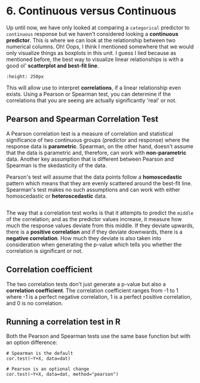 # 6. Continuous versus Continuous

Up until now, we have only looked at comparing a `categorical` predictor to `continuous` response but we haven't considered looking a **continuous predictor**. This is where we can look at the relationship between two numerical columns. Oh! Oops, I think I mentioned somewhere that we would only visualize things as boxplots in this unit. I guess I lied because as mentioned before, the best way to visualize linear relationships is with a good ol' **scatterplot and best-fit line**. 

```{figure} https://revopsteam.com/wp-content/uploads/sites/7/2023/05/rev-types-of-data-visualization-infographics-01-1-1024x737.png
:height: 250px
```

This will allow use to interpret **correlations**, if a linear relationship even exists. Using a Pearson or Spearman test, you can determine if the correlations that you are seeing are actually significantly 'real' or not. 

## Pearson and Spearman Correlation Test

A Pearson correlation test is a measure of correlation and statistical significance of two continuous groups (predictor and response) where the response data is **parametric**. Spearman, on the other hand, doesn't assume that the data is parametric and, therefore, can work with **non-parametric** data. Another key assumption that is different between Pearson and Spearman is the skedasticity of the data.

Pearson's test will assume that the data points follow a **homoscedastic** pattern which means that they are evenly scattered around the best-fit line. Spearman's test makes no such assumptions and can work with either homoscedastic or **heteroscedastic** data. 

```{figure} https://i.sstatic.net/RXQv9.png
```

The way that a correlation test works is that it attempts to predict the `middle` of the correlation; and as the predictor values increase, it measure how much the response values deviate from this middle. If they deviate upwards, there is a **positive correlation** and if they deviate downwards, there is a **negative correlation**. How much they deviate is also taken into consideration when generating the p-value which tells you whether the correlation is significant or not. 

## Correlation coefficient

The two correlation tests don't just generate a p-value but also a **correlation coefficient**. The correlation coefficient ranges from -1 to 1 where -1 is a perfect negative correlation, 1 is a perfect positive correlation, and 0 is no correlation. 

## Running a correlation test in R

Both the Pearson and Spearman tests use the same base function but with an option difference:

```
# Spearman is the default
cor.test(~Y+X, data=dat)

# Pearson is an optional change
cor.test(~Y+X, data=dat, method="pearson")
```